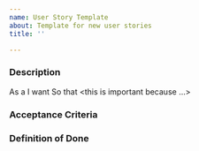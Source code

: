 ```yaml
---
name: User Story Template
about: Template for new user stories
title: ''

---
```


### Description
As a <user>
I want <what>
So that <this is important because ...>
### Acceptance Criteria

### Definition of Done
